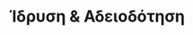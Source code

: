 ---
title: Ίδρυση & Αδειοδότηση
color_class: "bg-orange"
details:
    - "Έγκριση-Γνωστοποίηση Εγκατάστασης / Μελέτη"
    - "Εκτίμησης Περιβαλλοντικών Επιπτώσεων (ΜΠΕ)"
    - "Μελέτη και Αδειοδότηση Συστημάτων Επεξεργασίας & Διάθεσης Αποβλήτων"
    - "Άδεια Δυνατότητας Παραγωγής"
    - "Ειδική Άδεια Παραγωγής"
---